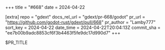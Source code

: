 +++
title = "#668"
date = 2024-04-22

[extra]
repo = "gdext"
docs_rel_url = "gdext/pr-668/godot"
pr_url = "https://github.com/godot-rust/gdext/pull/668"
pr_author = "Lamby777"
sort_key = 2024-04-22
date_time = 2024-04-22T20:04:13Z
commit_sha = "ee7b00b9adc8853cf6f3b4463f5fe9dc17d990d7"
+++

$PR_TITLE
